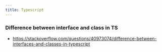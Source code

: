 ```yaml
---
title: Typescript
---
```


### Difference between interface and class in TS

- https://stackoverflow.com/questions/40973074/difference-between-interfaces-and-classes-in-typescript

